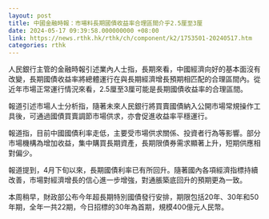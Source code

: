```yaml
---
layout: post
title: 中國金融時報：市場料長期國債收益率合理區間介乎2.5厘至3厘
date: 2024-05-17 09:39:58.000000000 +08:00
link: https://news.rthk.hk/rthk/ch/component/k2/1753501-20240517.htm
categories: rthk
---
```


人民銀行主管的金融時報引述業內人士指，長期來看，中國經濟向好的基本面沒有改變，長期國債收益率將總體運行在與長期經濟增長預期相匹配的合理區間內。從近年市場正常運行情況來看，2.5厘至3厘可能是長期國債收益率的合理區間。

報道引述市場人士分析指，隨著未來人民銀行將買賣國債納入公開市場常規操作工具後，可通過國債買賣調節市場供求，亦會促進收益率平穩運行。

報道指，目前中國國債利率走低，主要受市場供求關係、投資者行為等影響。部分市場機構為增加收益，集中購買長期資產，長期限債券需求顯著上升，短期供應相對偏少。

報道提到，4月下旬以來，長期國債利率已有所回升。隨著國內各項經濟指標持續改善，市場對經濟增長的信心進一步增強，對通脹築底回升的預期更為一致。

本周稍早，財政部公布今年超長期特別國債發行安排，期限包括20年、30年和50年期，全年一共22期，今日招標的30年為首期，規模400億元人民幣。
